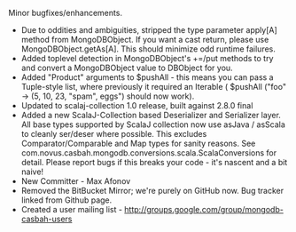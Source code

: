 Minor bugfixes/enhancements.

+ Due to oddities and ambiguities, stripped the type parameter apply[A] method from MongoDBObject.  If you want a cast return, please use MongoDBObject.getAs[A]. This should minimize odd runtime failures. 
+ Added toplevel detection in MongoDBObject's +=/put methods to try and convert a MongoDBObject value to DBObject for you.
+ Added "Product" arguments to $pushAll - this means you can pass a Tuple-style list, where previously it required an Iterable ( $pushAll ("foo" -> (5, 10, 23, "spam", eggs") should now work).
+ Updated to scalaj-collection 1.0 release, built against 2.8.0 final
+ Added a new ScalaJ-Collection based Deserializer and Serializer layer. All base types supported by ScalaJ collection now use asJava / asScala to cleanly ser/deser where possible. This excludes Comparator/Comparable and Map types for sanity reasons.  See com.novus.casbah.mongodb.conversions.scala.ScalaConversions for detail.  Please report bugs if this breaks your code - it's nascent and a bit naive!
+ New Committer - Max Afonov
+ Removed the BitBucket Mirror; we're purely on GitHub now. Bug tracker linked from Github page.
+ Created a user mailing list - http://groups.google.com/group/mongodb-casbah-users
